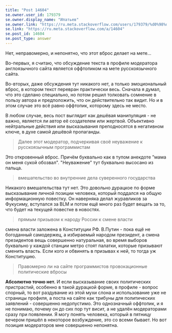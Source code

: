 ```yaml
---
title: "Post 14604"
se.owner.user_id: 179379
se.owner.display_name: "Ипатьев"
se.owner.link: "https://ru.meta.stackoverflow.com/users/179379/%d0%98%d0%bf%d0%b0%d1%82%d1%8c%d0%b5%d0%b2"
se.link: "https://ru.meta.stackoverflow.com/a/14604"
se.post_id: 14604
se.post_type: answer
---
```

<p>Нет, неправомерно, и непонятно, что этот вброс делает на мете...</p>
<p>Во-первых, я считаю, что обсуждение текста в профиле модератора  англоязычного сайта является оффтопиком на мете русскоязычного сайта.</p>
<p>Во-вторых, даже обсуждения тут никакого нет, а только эмоциональный вброс, в котором текст перевран практически весь. Сначала я думал, что это сделано специально, но потом решил толковать сомнение в пользу автора и предположить, что он действительно так видит. Но и в этом случае это всё равно оффтопик, которому здесь не место.</p>
<p>В любом случае, весь пост выглядит как дешёвая манипуляция - не важно, является ли автор её создателем или жертвой. Объективно нейтральные действия или высказывания преподносятся в негативном ключе, в духе самой дешёвой пропаганды.</p>
<blockquote>
<p>Далее этот модератор, подчеркивая своё неуважение к русскоязычным программистам</p>
</blockquote>
<p>Это откровенный вброс. Причём буквально как в тупом анекдоте &quot;мама он меня сукой обозвал&quot;. &quot;Неуважение&quot; тут буквально высосано из пальца.</p>
<blockquote>
<p>вмешательство во внутренние дела суверенного государства</p>
</blockquote>
<p>Никакого вмешательства тут нет. Это довольно дурацкое по форме высказывание личной позиции человека, который поддался на общую информационную повестку. Он наверняка делал журавликов за Фукусиму, вступался за BLM и потом ещё много раз будет вещать за то, что будет на текущей повестке в новостях.</p>
<blockquote>
<p>прямым призывом к народу России к смене власти</p>
</blockquote>
<p>смена власти заложена в Конституции РФ. В.Путин - пока ещё не богоданный самодержец, а избираемый народом президент, а смена президентов вещь совершенно натуральная, во время выборов буквально у каждой станции метро стоят палатки, которые призывают сменить власть. Если кого и обвинять в призывах к ней, то тогда уж Конституцию.</p>
<blockquote>
<p>Правомерно ли на сайте программистов провокационные политические вбросы</p>
</blockquote>
<p><strong>Абсолютно точно нет.</strong> И если высказывание своих политических пристрастий, особенно в такой дурацкой форме, в профиле - вопрос спорный, то вот раздувание из этой мухи слона и использование уже не страницы профиля, а поста на сайте как трибуны для политических заявлений - совершенно недопустимо. Это однозначный оффтопик, и я не понимаю, почему он до сих пор тут висит, а не удалён модераторами сразу при появлении. Я могу понять человека, который в пятницу вечером пришёл в некоторое возбуждение, это со всеми бывает. Но вот позиция модераторов мне совершенно непонятна.</p>
